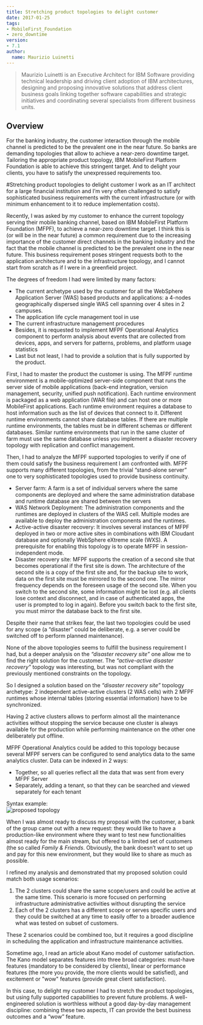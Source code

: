 ```yaml
---
title: Stretching product topologies to delight customer
date: 2017-01-25
tags:
- MobileFirst_Foundation
- zero_downtime
version:
- 7.1
author:
  name: Maurizio Luinetti
---
```


> Maurizio Luinetti is an Executive Architect for IBM Software providing technical leadership and driving client adoption of IBM architectures, designing and proposing innovative solutions that address client business goals linking together software capabilities and strategic initiatives and coordinating several specialists from different business units.

## Overview

For the banking industry, the customer interaction through the mobile channel is predicted to be the prevalent one in the near future. So banks are demanding topologies that allow to achieve a near-zero downtime target. Tailoring the appropriate product topology, IBM MobileFirst Platform Foundation is able to achieve this stringent target. And to delight your clients, you have to satisfy the unexpressed requirements too.

#Stretching product topologies to delight customer
I work as an IT architect for a large financial institution and I’m very often challenged to satisfy sophisticated business requirements with the current infrastructure (or with minimum enhancement to it to reduce implementation costs).

Recently, I was asked by my customer to enhance the current topology serving their mobile banking channel, based on IBM MobileFirst Platform Foundation (MFPF), to achieve a near-zero downtime target. I think this is (or will be in the near future) a common requirement due to the increasing importance of the customer direct channels in the banking industry and the fact that the mobile channel is predicted to be the prevalent one in the near future.
This business requirement poses stringent requests both to the application architecture and to the infrastructure topology, and I cannot start from scratch as if I were in a greenfield project.

The degrees of freedom I had were limited by many factors:
* The current archetype used by the customer for all the WebSphere Application Server (WAS) based products and applications: a 4-nodes geographically dispersed single WAS cell spanning over 4 sites in 2 campuses.
* The application life cycle management tool in use
* The current infrastructure management procedures
* Besides, it is requested to implement MFPF Operational Analytics component to perform analysis about events that are collected from devices, apps, and servers for patterns, problems, and platform usage statistics
* Last but not least, I had to provide a solution that is fully supported by the product.

First, I had to master the product the customer is using. The MFPF runtime environment is a mobile-optimized server-side component that runs the server side of mobile applications (back-end integration, version management, security, unified push notification). Each runtime environment is packaged as a web application (WAR file) and can host one or more MobileFirst applications. Each runtime environment requires a database to host information such as the list of devices that connect to it. Different runtime environments cannot share database tables. If there are multiple runtime environments, the tables must be in different schemas or different databases. Similar runtime environments that run in the same cluster of farm must use the same database unless you implement a disaster recovery topology with replication and conflict management.

Then, I had to analyze the MFPF supported topologies to verify if one of them could satisfy the business requirement I am confronted with. MFPF supports many different topologies, from the trivial “stand-alone server” one to very sophisticated topologies used to provide business continuity.
* Server farm: A farm is a set of individual servers where the same components are deployed and where the same administration database and runtime database are shared between the servers
* WAS Network Deployment: The administration components and the runtimes are deployed in clusters of the WAS cell. Multiple modes are available to deploy the administration components and the runtimes.
* Active-active disaster recovery: It involves several instances of MFPF deployed in two or more active sites in combinations with IBM Cloudant database and optionally WebSphere eXtreme scale (WXS). A prerequisite for enabling this topology is to operate MFPF in session-independent mode.
* Disaster recovery site: MFPF supports the creation of a second site that becomes operational if the first site is down. The architecture of the second site is a copy of the first site and, for the backup site to work, data on the first site must be mirrored to the second one. The mirror frequency depends on the foreseen usage of the second site. When you switch to the second site, some information might be lost (e.g. all clients lose context and disconnect, and in case of authenticated apps, the user is prompted to log in again). Before you switch back to the first site, you must mirror the database back to the first site.

Despite their name that strikes fear, the last two topologies could be used for any scope (a “disaster” could be deliberate, e.g. a server could be switched off to perform planned maintenance).

None of the above topologies seems to fulfill the business requirement I had, but a deeper analysis on the *“disaster recovery site”* one allow me to find the right solution for the customer. The *“active-active disaster recovery”* topology was interesting, but was not compliant with the previously mentioned constraints on the topology.

So I designed a solution based on the *“disaster recovery site”* topology archetype: 2 independent active-active clusters (2 WAS cells) with 2 MFPF runtimes whose internal tables (storing essential information) have to be synchronized.

Having 2 active clusters allows to perform almost all the maintenance activities without stopping the service because one cluster is always available for the production while performing maintenance on the other one deliberately put offline.

MFPF Operational Analytics could be added to this topology because several MFPF servers can be configured to send analytics data to the same analytics cluster. Data can be indexed in 2 ways:
* Together, so all queries reflect all the data that was sent from every MFPF Server
* Separately, adding a tenant, so that they can be searched and viewed separately for each tenant

Syntax example:  
![proposed topology]({{site.baseurl}}/assets/blog/2017-01-25-stretching-product-topologies-to-delight-customer/stretching-product-topologies-to-delight-customer.png)

When I was almost ready to discuss my proposal with the customer, a bank of the group came out with a new request: they would like to have a production-like environment where they want to test new functionalities almost ready for the main stream, but offered to a limited set of customers (the so called *Family & Friends*. Obviously, the bank doesn’t want to set up and pay for this new environment, but they would like to share as much as possible.

I refined my analysis and demonstrated that my proposed solution could match both usage scenarios:

1. The 2 clusters could share the same scope/users and could be active at the same time. This scenario is more focused on performing infrastructure administrative activities without disrupting the service
2. Each of the 2 clusters has a different scope or serves specific users and they could be switched at any time to easily offer to a broader audience what was tested on subset of customers.

These 2 scenarios could be combined too, but it requires a good discipline in scheduling the application and infrastructure maintenance activities.

Sometime ago, I read an article about Kano model of customer satisfaction. The Kano model separates features into three broad categories: must-have features (mandatory to be considered by clients), linear or performance features (the more you provide, the more clients would be satisfied), and excitement or "wow" features (provide great client satisfaction).

In this case, to delight my customer I had to stretch the product topologies, but using fully supported capabilities to prevent future problems. A well-engineered solution is worthless without a good day-by-day management discipline: combining these two aspects, IT can provide the best business outcomes and a “wow” feature.